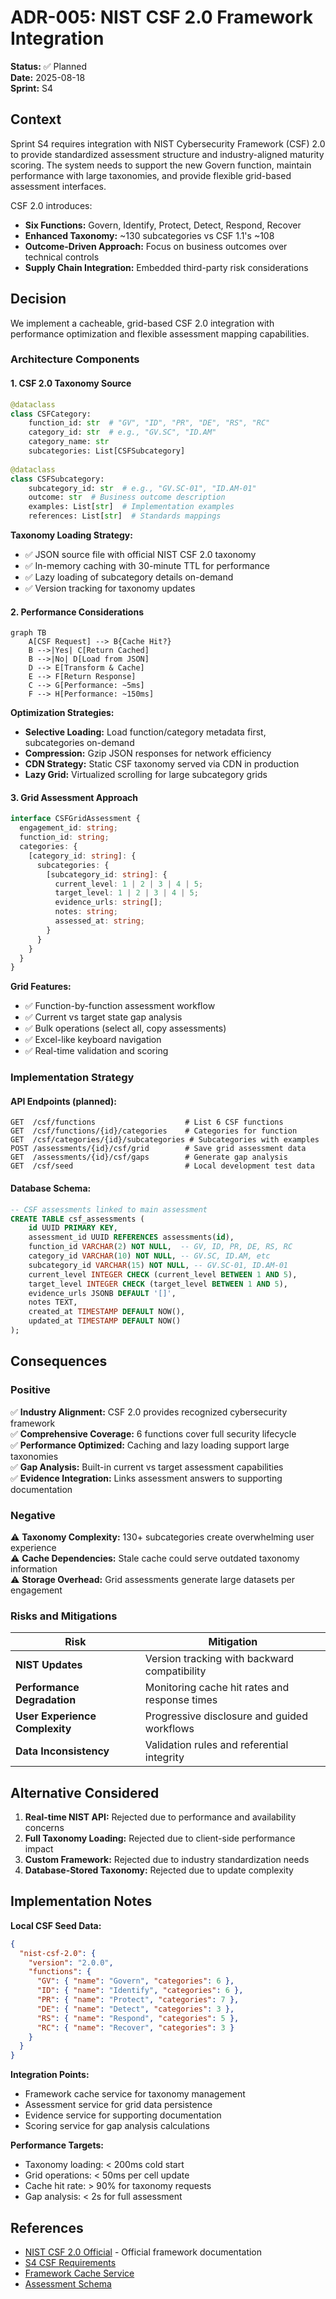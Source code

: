 # ADR-005: NIST CSF 2.0 Framework Integration

**Status:** ✅ Planned  
**Date:** 2025-08-18  
**Sprint:** S4  

## Context

Sprint S4 requires integration with NIST Cybersecurity Framework (CSF) 2.0 to provide standardized assessment structure and industry-aligned maturity scoring. The system needs to support the new Govern function, maintain performance with large taxonomies, and provide flexible grid-based assessment interfaces.

CSF 2.0 introduces:
- **Six Functions:** Govern, Identify, Protect, Detect, Respond, Recover
- **Enhanced Taxonomy:** ~130 subcategories vs CSF 1.1's ~108
- **Outcome-Driven Approach:** Focus on business outcomes over technical controls  
- **Supply Chain Integration:** Embedded third-party risk considerations

## Decision

We implement a cacheable, grid-based CSF 2.0 integration with performance optimization and flexible assessment mapping capabilities.

### Architecture Components  

#### 1. **CSF 2.0 Taxonomy Source**
```python
@dataclass
class CSFCategory:
    function_id: str  # "GV", "ID", "PR", "DE", "RS", "RC"  
    category_id: str  # e.g., "GV.SC", "ID.AM"
    category_name: str
    subcategories: List[CSFSubcategory]
    
@dataclass
class CSFSubcategory:
    subcategory_id: str  # e.g., "GV.SC-01", "ID.AM-01" 
    outcome: str  # Business outcome description
    examples: List[str]  # Implementation examples
    references: List[str]  # Standards mappings
```

**Taxonomy Loading Strategy:**
- ✅ JSON source file with official NIST CSF 2.0 taxonomy
- ✅ In-memory caching with 30-minute TTL for performance
- ✅ Lazy loading of subcategory details on-demand
- ✅ Version tracking for taxonomy updates

#### 2. **Performance Considerations**
```mermaid
graph TB
    A[CSF Request] --> B{Cache Hit?}
    B -->|Yes| C[Return Cached]
    B -->|No| D[Load from JSON]
    D --> E[Transform & Cache]
    E --> F[Return Response]
    C --> G[Performance: ~5ms]
    F --> H[Performance: ~150ms]
```

**Optimization Strategies:**
- **Selective Loading:** Load function/category metadata first, subcategories on-demand
- **Compression:** Gzip JSON responses for network efficiency  
- **CDN Strategy:** Static CSF taxonomy served via CDN in production
- **Lazy Grid:** Virtualized scrolling for large subcategory grids

#### 3. **Grid Assessment Approach**
```typescript
interface CSFGridAssessment {
  engagement_id: string;
  function_id: string;
  categories: {
    [category_id: string]: {
      subcategories: {
        [subcategory_id: string]: {
          current_level: 1 | 2 | 3 | 4 | 5;
          target_level: 1 | 2 | 3 | 4 | 5;
          evidence_urls: string[];
          notes: string;
          assessed_at: string;
        }
      }
    }
  }
}
```

**Grid Features:**
- ✅ Function-by-function assessment workflow
- ✅ Current vs target state gap analysis
- ✅ Bulk operations (select all, copy assessments)
- ✅ Excel-like keyboard navigation
- ✅ Real-time validation and scoring

### Implementation Strategy

#### API Endpoints (planned):
```
GET  /csf/functions                    # List 6 CSF functions
GET  /csf/functions/{id}/categories    # Categories for function
GET  /csf/categories/{id}/subcategories # Subcategories with examples
POST /assessments/{id}/csf/grid        # Save grid assessment data
GET  /assessments/{id}/csf/gaps        # Generate gap analysis
GET  /csf/seed                         # Local development test data
```

#### Database Schema:
```sql
-- CSF assessments linked to main assessment
CREATE TABLE csf_assessments (
    id UUID PRIMARY KEY,
    assessment_id UUID REFERENCES assessments(id),
    function_id VARCHAR(2) NOT NULL,  -- GV, ID, PR, DE, RS, RC
    category_id VARCHAR(10) NOT NULL, -- GV.SC, ID.AM, etc
    subcategory_id VARCHAR(15) NOT NULL, -- GV.SC-01, ID.AM-01
    current_level INTEGER CHECK (current_level BETWEEN 1 AND 5),
    target_level INTEGER CHECK (target_level BETWEEN 1 AND 5), 
    evidence_urls JSONB DEFAULT '[]',
    notes TEXT,
    created_at TIMESTAMP DEFAULT NOW(),
    updated_at TIMESTAMP DEFAULT NOW()
);
```

## Consequences

### Positive
✅ **Industry Alignment:** CSF 2.0 provides recognized cybersecurity framework  
✅ **Comprehensive Coverage:** 6 functions cover full security lifecycle  
✅ **Performance Optimized:** Caching and lazy loading support large taxonomies  
✅ **Gap Analysis:** Built-in current vs target assessment capabilities  
✅ **Evidence Integration:** Links assessment answers to supporting documentation

### Negative
⚠️ **Taxonomy Complexity:** 130+ subcategories create overwhelming user experience  
⚠️ **Cache Dependencies:** Stale cache could serve outdated taxonomy information  
⚠️ **Storage Overhead:** Grid assessments generate large datasets per engagement

### Risks and Mitigations

| Risk | Mitigation |
|------|------------|
| **NIST Updates** | Version tracking with backward compatibility |
| **Performance Degradation** | Monitoring cache hit rates and response times |
| **User Experience Complexity** | Progressive disclosure and guided workflows |
| **Data Inconsistency** | Validation rules and referential integrity |

## Alternative Considered

1. **Real-time NIST API:** Rejected due to performance and availability concerns
2. **Full Taxonomy Loading:** Rejected due to client-side performance impact  
3. **Custom Framework:** Rejected due to industry standardization needs
4. **Database-Stored Taxonomy:** Rejected due to update complexity

## Implementation Notes

**Local CSF Seed Data:**
```json
{
  "nist-csf-2.0": {
    "version": "2.0.0",
    "functions": {
      "GV": { "name": "Govern", "categories": 6 },
      "ID": { "name": "Identify", "categories": 6 },  
      "PR": { "name": "Protect", "categories": 7 },
      "DE": { "name": "Detect", "categories": 3 },
      "RS": { "name": "Respond", "categories": 5 },
      "RC": { "name": "Recover", "categories": 3 }
    }
  }
}
```

**Integration Points:**
- Framework cache service for taxonomy management
- Assessment service for grid data persistence  
- Evidence service for supporting documentation
- Scoring service for gap analysis calculations

**Performance Targets:**
- Taxonomy loading: < 200ms cold start
- Grid operations: < 50ms per cell update
- Cache hit rate: > 90% for taxonomy requests
- Gap analysis: < 2s for full assessment

## References

- [NIST CSF 2.0 Official](https://www.nist.gov/cyberframework) - Official framework documentation
- [S4 CSF Requirements](../README.md#s4-features)
- [Framework Cache Service](../app/services/framework_cache.py)
- [Assessment Schema](../app/api/schemas/assessment.py)